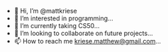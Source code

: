 - 👋 Hi, I’m @mattkriese
- 👀 I’m interested in programming...
- 🌱 I’m currently taking CS50...
- 💞️ I’m looking to collaborate on future projects...
- 📫 How to reach me kriese.matthew@gmail.com...

<!---
mattkriese/mattkriese is a ✨ special ✨ repository because its `README.md` (this file) appears on your GitHub profile.
You can click the Preview link to take a look at your changes.
--->
